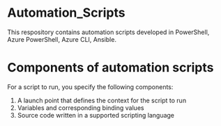 # Automation_Scripts

This respository contains automation scripts developed in PowerShell, Azure PowerShell, Azure CLI, Ansible.

# Components of automation scripts

For a script to run, you specify the following components:
1. A launch point that defines the context for the script to run
2. Variables and corresponding binding values
3. Source code written in a supported scripting language
